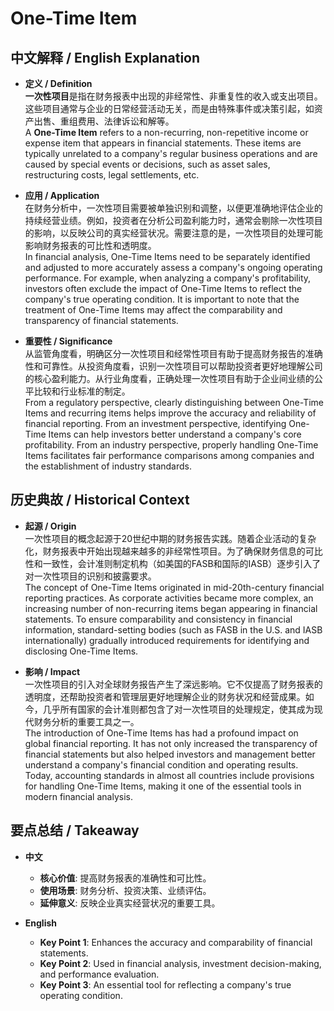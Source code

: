 # One-Time Item

## 中文解释 / English Explanation

* **定义 / Definition**  
  **一次性项目**是指在财务报表中出现的非经常性、非重复性的收入或支出项目。这些项目通常与企业的日常经营活动无关，而是由特殊事件或决策引起，如资产出售、重组费用、法律诉讼和解等。  
  A **One-Time Item** refers to a non-recurring, non-repetitive income or expense item that appears in financial statements. These items are typically unrelated to a company's regular business operations and are caused by special events or decisions, such as asset sales, restructuring costs, legal settlements, etc.

* **应用 / Application**  
  在财务分析中，一次性项目需要被单独识别和调整，以便更准确地评估企业的持续经营业绩。例如，投资者在分析公司盈利能力时，通常会剔除一次性项目的影响，以反映公司的真实经营状况。需要注意的是，一次性项目的处理可能影响财务报表的可比性和透明度。  
  In financial analysis, One-Time Items need to be separately identified and adjusted to more accurately assess a company's ongoing operating performance. For example, when analyzing a company's profitability, investors often exclude the impact of One-Time Items to reflect the company's true operating condition. It is important to note that the treatment of One-Time Items may affect the comparability and transparency of financial statements.

* **重要性 / Significance**  
  从监管角度看，明确区分一次性项目和经常性项目有助于提高财务报告的准确性和可靠性。从投资角度看，识别一次性项目可以帮助投资者更好地理解公司的核心盈利能力。从行业角度看，正确处理一次性项目有助于企业间业绩的公平比较和行业标准的制定。  
  From a regulatory perspective, clearly distinguishing between One-Time Items and recurring items helps improve the accuracy and reliability of financial reporting. From an investment perspective, identifying One-Time Items can help investors better understand a company's core profitability. From an industry perspective, properly handling One-Time Items facilitates fair performance comparisons among companies and the establishment of industry standards.

## 历史典故 / Historical Context

* **起源 / Origin**  
  一次性项目的概念起源于20世纪中期的财务报告实践。随着企业活动的复杂化，财务报表中开始出现越来越多的非经常性项目。为了确保财务信息的可比性和一致性，会计准则制定机构（如美国的FASB和国际的IASB）逐步引入了对一次性项目的识别和披露要求。  
  The concept of One-Time Items originated in mid-20th-century financial reporting practices. As corporate activities became more complex, an increasing number of non-recurring items began appearing in financial statements. To ensure comparability and consistency in financial information, standard-setting bodies (such as FASB in the U.S. and IASB internationally) gradually introduced requirements for identifying and disclosing One-Time Items.

* **影响 / Impact**  
  一次性项目的引入对全球财务报告产生了深远影响。它不仅提高了财务报表的透明度，还帮助投资者和管理层更好地理解企业的财务状况和经营成果。如今，几乎所有国家的会计准则都包含了对一次性项目的处理规定，使其成为现代财务分析的重要工具之一。  
  The introduction of One-Time Items has had a profound impact on global financial reporting. It has not only increased the transparency of financial statements but also helped investors and management better understand a company's financial condition and operating results. Today, accounting standards in almost all countries include provisions for handling One-Time Items, making it one of the essential tools in modern financial analysis.

## 要点总结 / Takeaway

* **中文**  
  - **核心价值**: 提高财务报表的准确性和可比性。
  - **使用场景**: 财务分析、投资决策、业绩评估。
  - **延伸意义**: 反映企业真实经营状况的重要工具。

* **English**  
  - **Key Point 1**: Enhances the accuracy and comparability of financial statements.
  - **Key Point 2**: Used in financial analysis, investment decision-making, and performance evaluation.
  - **Key Point 3**: An essential tool for reflecting a company's true operating condition.